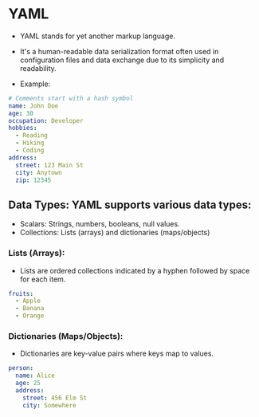 # YAML
- YAML stands for yet another markup language.
- It's a human-readable data serialization format often used in configuration files and data exchange due to its simplicity and readability.

- Example:
```yaml
# Comments start with a hash symbol
name: John Doe
age: 30
occupation: Developer
hobbies:
  - Reading
  - Hiking
  - Coding
address:
  street: 123 Main St
  city: Anytown
  zip: 12345

```
## Data Types: YAML supports various data types:
- Scalars: Strings, numbers, booleans, null values.
- Collections: Lists (arrays) and dictionaries (maps/objects)

### Lists (Arrays):
- Lists are ordered collections indicated by a hyphen followed by space for each item.
```yaml
fruits:
  - Apple
  - Banana
  - Orange
```

### Dictionaries (Maps/Objects):
- Dictionaries are key-value pairs where keys map to values.
```yaml
person:
  name: Alice
  age: 25
  address:
    street: 456 Elm St
    city: Somewhere
```
